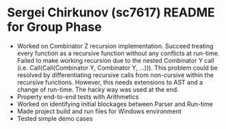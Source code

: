 # Sergei Chirkunov (sc7617) README for Group Phase
* Worked on Combinator Z recursion implementation. Succeed treating every function as a recursive function without any conflicts at run-time. Failed to make working recursion due to the nested Combinator Y call (i.e. Call(Call(Combinator Y, Combinator Y, ...))). This problem could be resolved by differentiating recursive calls from non-cursive within the recursive functions. However, this needs extensions to AST and a change of run-time. The hacky way was used at the end.
* Property end-to-end tests with Arithmetics
* Worked on identifying initial blockages between Parser and Run-time
* Made project build and run files for Windows environment
* Tested simple demo cases